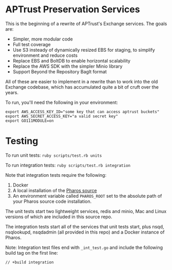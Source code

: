 # APTrust Preservation Services

This is the beginning of a rewrite of APTrust's Exchange services. The goals
are:

* Simpler, more modular code
* Full test coverage
* Use S3 insteady of dynamically resized EBS for staging,
  to simplify environment and reduce costs
* Replace EBS and BoltDB to enable horizontal scalability
* Replace the AWS SDK with the simpler Minio library
* Support Beyond the Repository BagIt format

All of these are easier to implement in a rewrite than to work into the old
Exchange codebase, which has accumulated quite a bit of cruft over the years.

To run, you'll need the following in your environment:

```
export AWS_ACCESS_KEY_ID="some key that can access aptrust buckets"
export AWS_SECRET_ACCESS_KEY="a valid secret key"
export GO111MODULE=on
```

# Testing

To run unit tests: `ruby scripts/test.rb units`

To run integration tests: `ruby scripts/test.rb integration`

Note that integration tests require the following:

1. Docker
2. A local installation of the [Pharos source](https://github.com/APTrust/pharos)
3. An environment variable called `PHAROS_ROOT` set to the absolute path of your Pharos source code installation.

The unit tests start two lightweight services, redis and minio, Mac and Linux versions of which are included in this source repo.

The integration tests start all of the services that unit tests start, plus nsqd, nsqlookupd, nsqdadmin (all provided in this repo) and a Docker instance of Pharos.

Note: Integration test files end with `_int_test.go` and include the following build tag on the first line:

```
// +build integration

```